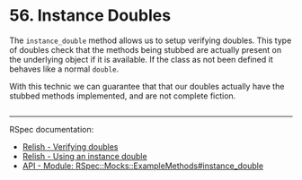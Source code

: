 # 56. Instance Doubles

The `instance_double` method allows us to setup verifying doubles. This type of doubles check that the methods being stubbed are actually present on the underlying object if it is available. If the class as not been defined it behaves like a normal `double`.

With this technic we can guarantee that that our doubles actually have the stubbed methods implemented, and are not complete fiction.

```ruby

```

---

RSpec documentation:

- [Relish - Verifying doubles](https://relishapp.com/rspec/rspec-mocks/v/3-12/docs/verifying-doubles)
- [Relish - Using an instance double](https://relishapp.com/rspec/rspec-mocks/v/3-12/docs/verifying-doubles/using-an-instance-double)
- [API - Module: RSpec::Mocks::ExampleMethods#instance_double](https://rubydoc.info/gems/rspec-mocks/RSpec/Mocks/xampleMethods#instance_double-instance_method)
